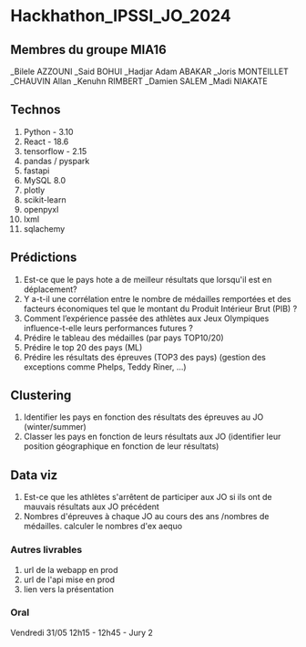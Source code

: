 # Hackhathon_IPSSI_JO_2024

## Membres du groupe MIA16

_Bilele AZZOUNI
_Said BOHUI
_Hadjar Adam ABAKAR
_Joris MONTEILLET
_CHAUVIN Allan
_Kenuhn RIMBERT
_Damien SALEM
_Madi NIAKATE

## Technos

1. Python - 3.10
2. React - 18.6
3. tensorflow - 2.15
4. pandas / pyspark
5. fastapi
6. MySQL 8.0
7. plotly
8. scikit-learn
9. openpyxl
10. lxml
11. sqlachemy

## Prédictions

1. Est-ce que le pays hote a de meilleur résultats que lorsqu'il est en déplacement?
2. Y a-t-il une corrélation entre le nombre de médailles remportées et des facteurs économiques tel que le montant du Produit Intérieur Brut (PIB) ?
3. Comment l’expérience passée des athlètes aux Jeux Olympiques influence-t-elle leurs performances futures ?
4. Prédire le tableau des médailles (par pays TOP10/20)
5. Prédire le top 20 des pays (ML)
6. Prédire les résultats des épreuves (TOP3 des pays) (gestion des exceptions comme Phelps, Teddy Riner, ...)

## Clustering

1. Identifier les pays en fonction des résultats des épreuves au JO (winter/summer)
2. Classer les pays en fonction de leurs résultats aux JO (identifier leur position géographique en fonction de leur résultats)

## Data viz

1. Est-ce que les athlètes s'arrêtent de participer aux JO si ils ont de mauvais résultats aux JO précédent
2. Nombres d'épreuves à chaque JO au cours des ans /nombres de médailles. calculer le nombres d'ex aequo

### Autres livrables

1. url de la webapp en prod
2. url de l'api mise en prod
3. lien vers la présentation

### Oral

Vendredi 31/05 12h15 - 12h45 - Jury 2

